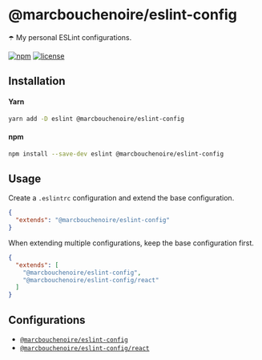 # @marcbouchenoire/eslint-config

☂️ My personal ESLint configurations.

[![npm](https://img.shields.io/npm/v/@marcbouchenoire/eslint-config?color=%230cf)](https://www.npmjs.com/package/@marcbouchenoire/eslint-config)
[![license](https://img.shields.io/github/license/marcbouchenoire/eslint-config?color=%2385f)](https://github.com/marcbouchenoire/eslint-config/blob/main/LICENSE)

## Installation

#### Yarn

```bash
yarn add -D eslint @marcbouchenoire/eslint-config
```

#### npm

```bash
npm install --save-dev eslint @marcbouchenoire/eslint-config
```

## Usage

Create a `.eslintrc` configuration and extend the base configuration.

```json
{
  "extends": "@marcbouchenoire/eslint-config"
}
```

When extending multiple configurations, keep the base configuration first.

```json
{
  "extends": [
    "@marcbouchenoire/eslint-config",
    "@marcbouchenoire/eslint-config/react"
  ]
}
```

## Configurations

- [`@marcbouchenoire/eslint-config`](index.js)
- [`@marcbouchenoire/eslint-config/react`](react.js)
